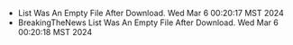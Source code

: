 *  List Was An Empty File After Download. Wed Mar  6 00:20:17 MST 2024
* BreakingTheNews List Was An Empty File After Download. Wed Mar  6 00:20:18 MST 2024
